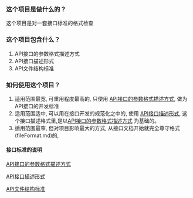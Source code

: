 ### 这个项目是做什么的？
这个项目是对一套接口标准的格式检查

### 这个项目包含什么？

1. API接口的参数格式描述方式
2. API接口描述形式
3. API文件结构标准


### 如何使用这个项目？
1. 适用范围最宽, 可重用程度最高的, 只使用 [API接口的参数格式描述方式](valueFormat.md), 做为API接口的开发标准
2. 适用范围适中, 可以用在接口开发的规范化之中的, 使用 [API接口描述形式](dataStruct.md), 这个接口描述格式里,是以[API接口的参数格式描述方式](valueFormat.md) 为基础的。
3. 适用范围最窄, 但对项目影响最大的方式, 从接口文档开始就完全尊守格式(fileFormat.md)的, 

#### 接口标准的说明

[API接口的参数格式描述方式](valueFormat.md)

[API接口描述形式](dataStruct.md)

[API文件结构标准](fileFormat.md)



